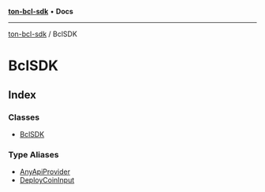 [**ton-bcl-sdk**](../README.md) • **Docs**

***

[ton-bcl-sdk](../modules.md) / BclSDK

# BclSDK

## Index

### Classes

- [BclSDK](classes/BclSDK.md)

### Type Aliases

- [AnyApiProvider](type-aliases/AnyApiProvider.md)
- [DeployCoinInput](type-aliases/DeployCoinInput.md)
